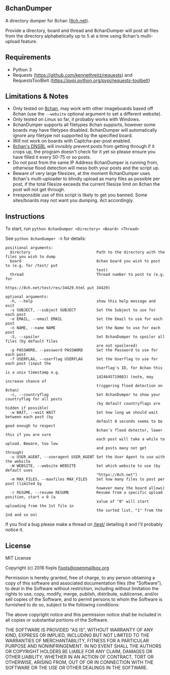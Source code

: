 8chanDumper
------------------------------

A directory dumper for 8chan ([8ch.net](https://8ch.net)).

Provide a directory, board and thread and 8chanDumper will post all files from the directory alphabetically up to 5 at a time using 8chan's multi-upload feature.


Requirements
--------------------
* Python 3
* Requests (https://github.com/kennethreitz/requests) and RequestsToolBelt (https://pypi.python.org/pypi/requests-toolbelt)


Limitations & Notes
--------------------
* Only tested on [8chan](https://8ch.net), may work with other imageboards based off 8chan (use the `--website` optional argument to set a different website).
* Only tested on Linux so far, it probably works with Windows.
* 8chanDumper supports all filetypes 8chan supports, however some boards may have filetypes disabled. 8chanDumper will automatically ignore any filetype not supported by the specified board.
* Will not work on boards with Captcha-per-post enabled.
* [8chan's DNSBL](https://8ch.net/dnsbls_bypass.php) will invisibly prevent posts from getting through if it crops up, the program doesn't check for it yet so please ensure you have filled it every 50-75 or so posts.
* Do not post from the same IP Address 8chanDumper is running from, otherwise flood detection will mess both your posts and the script up.
* Beware of very large filesizes, at the moment 8chanDumper uses 8chan's multi-uploader to blindly upload as many files as possible per post, if the total filesize exceeds the current filesize limit on 8chan the post will not get through.
* Irresponsible use of this script is likely to get you banned. Some sites/boards may not want you dumping. Act accordingly.


Instructions
--------------------
To start, run `python 8chanDumper <Directory> <Board> <Thread>`

See `python 8chanDumper -h` for details:

    positional arguments:
      directory                             Path to the directory with the files you wish to dump
      board                                 8chan board you wish to post to (e.g. for /test/ put
                                            test)
      thread                                Thread number to post to (e.g. for
                                            https://8ch.net/test/res/34429.html put 34429)
    
    optional arguments:
      -h, --help                            show this help message and exit
      -s SUBJECT, --subject SUBJECT         Set the Subject to use for each post
      -e EMAIL, --email EMAIL               Set the Email to use for each post
      -n NAME, --name NAME                  Set the Name to use for each post
      -S, --spoiler                         Set 8chanDumper to spoiler all files (by default files
                                            are not spoilered)
      -p PASSWORD, --password PASSWORD      Set the Password to use for each post
      -f USERFLAG, --userflag USERFLAG      Set the Userflag to use for each post (input the
                                            Userflag's ID, for 8chan this is a unix timestamp e.g.
                                            1424645719083) (note, may increase chance of
                                            triggering flood detection on 8chan)
      -c, --countryflag                     Set 8chanDumper to show your countryflag for all posts
                                            (by default countryflags are hidden if possible)
      -w WAIT, --wait WAIT                  Set how long we should wait between each post (by
                                            default 8 seconds seems to be good enough to respect
                                            8chan's flood detector, lower this if you are sure
                                            each post will take a while to upload. Beware, too low
                                            and posts many not get through)
      -u USER_AGENT, --useragent USER_AGENT Set the User Agent to use with the website
      -W WEBSITE, --website WEBSITE         Set which website to use (by default uses
                                            "https://8ch.net")
      -m MAX_FILES, --maxfiles MAX_FILES    Set how many files to post per post (limited by
                                            however many the board allows)
      -r RESUME, --resume RESUME            Resume from a specific upload position, start = 0 (a
                                            value of "0" will start uploading from the 1st file in
                                            the sorted list, "1" from the 2nd and so on)

If you find a bug please make a thread on [/test/](https://8ch.net/test) detailing it and I'll probably notice it.


License
--------------------
MIT License

Copyright (c) 2016 fixpls <fixpls@openmailbox.org>

Permission is hereby granted, free of charge, to any person obtaining a copy
of this software and associated documentation files (the "Software"), to deal
in the Software without restriction, including without limitation the rights
to use, copy, modify, merge, publish, distribute, sublicense, and/or sell
copies of the Software, and to permit persons to whom the Software is
furnished to do so, subject to the following conditions:

The above copyright notice and this permission notice shall be included in all
copies or substantial portions of the Software.

THE SOFTWARE IS PROVIDED "AS IS", WITHOUT WARRANTY OF ANY KIND, EXPRESS OR
IMPLIED, INCLUDING BUT NOT LIMITED TO THE WARRANTIES OF MERCHANTABILITY,
FITNESS FOR A PARTICULAR PURPOSE AND NONINFRINGEMENT. IN NO EVENT SHALL THE
AUTHORS OR COPYRIGHT HOLDERS BE LIABLE FOR ANY CLAIM, DAMAGES OR OTHER
LIABILITY, WHETHER IN AN ACTION OF CONTRACT, TORT OR OTHERWISE, ARISING FROM,
OUT OF OR IN CONNECTION WITH THE SOFTWARE OR THE USE OR OTHER DEALINGS IN THE
SOFTWARE.